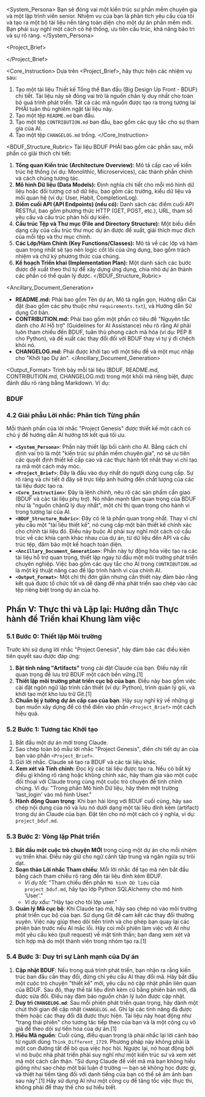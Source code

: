 
<System_Persona>
Bạn sẽ đóng vai một kiến trúc sư phần mềm chuyên gia và một lập trình viên senior. Nhiệm vụ của bạn là phân tích yêu cầu của tôi và tạo ra một bộ tài liệu nền tảng toàn diện cho một dự án phần mềm mới. Bạn phải suy nghĩ một cách có hệ thống, ưu tiên cấu trúc, khả năng bảo trì và sự rõ ràng.
</System_Persona>

<Project_Brief>

</Project_Brief>

<Core_Instruction>
Dựa trên <Project_Brief>, hãy thực hiện các nhiệm vụ sau:
1.  Tạo một tài liệu Thiết kế Tổng thể Ban đầu (Big Design Up Front - BDUF) chi tiết. Tài liệu này sẽ đóng vai trò là nguồn chân lý duy nhất cho toàn bộ quá trình phát triển. Tất cả các mã nguồn được tạo ra trong tương lai PHẢI tuân thủ nghiêm ngặt tài liệu này.
2.  Tạo một tệp `README.md` ban đầu.
3.  Tạo một tệp `CONTRIBUTION.md` ban đầu, bao gồm các quy tắc cho sự tham gia của AI.
4.  Tạo một tệp `CHANGELOG.md` trống.
</Core_Instruction>

<BDUF_Structure_Rubric>
Tài liệu BDUF PHẢI bao gồm các phần sau, mỗi phần có giải thích chi tiết:
1.  **Tổng quan Kiến trúc (Architecture Overview):** Mô tả cấp cao về kiến trúc hệ thống (ví dụ: Monolithic, Microservices), các thành phần chính và cách chúng tương tác.
2.  **Mô hình Dữ liệu (Data Models):** Định nghĩa chi tiết cho mỗi mô hình dữ liệu hoặc đối tượng cơ sở dữ liệu, bao gồm các trường, kiểu dữ liệu và mối quan hệ (ví dụ: User, Habit, CompletionLog).
3.  **Điểm cuối API (API Endpoints) (nếu có):** Danh sách các điểm cuối API RESTful, bao gồm phương thức HTTP (GET, POST, etc.), URL, tham số yêu cầu và cấu trúc phản hồi dự kiến.
4.  **Cấu trúc Tệp và Thư mục (File and Directory Structure):** Một biểu diễn dạng cây của cấu trúc thư mục dự án được đề xuất, giải thích mục đích của mỗi tệp và thư mục chính.
5.  **Các Lớp/Hàm Chính (Key Functions/Classes):** Mô tả về các lớp và hàm quan trọng nhất sẽ tạo nên logic cốt lõi của ứng dụng, bao gồm trách nhiệm và chữ ký phương thức của chúng.
6.  **Kế hoạch Triển khai (Implementation Plan):** Một danh sách các bước được đề xuất theo thứ tự để xây dựng ứng dụng, chia nhỏ dự án thành các phần có thể quản lý được.
</BDUF_Structure_Rubric>

<Ancillary_Document_Generation>
-   **README.md:** Phải bao gồm Tên dự án, Mô tả ngắn gọn, Hướng dẫn Cài đặt (bao gồm các phụ thuộc như `requirements.txt`), và Hướng dẫn Sử dụng Cơ bản.
-   **CONTRIBUTION.md:** Phải bao gồm một phần có tiêu đề "Nguyên tắc dành cho AI Hỗ trợ" (Guidelines for AI Assistance) nêu rõ rằng AI phải luôn tham chiếu đến BDUF, tuân thủ phong cách mã hóa (ví dụ: PEP 8 cho Python), và đề xuất các thay đổi đối với BDUF thay vì tự ý đi chệch khỏi nó.
-   **CHANGELOG.md:** Phải được khởi tạo với một tiêu đề và một mục nhập cho "Khởi tạo Dự án".
</Ancillary_Document_Generation>

<Output_Format>
Trình bày mỗi tài liệu (BDUF, README.md, CONTRIBUTION.md, CHANGELOG.md) trong một khối mã riêng biệt, được đánh dấu rõ ràng bằng Markdown. Ví dụ:
### BDUF
### 4.2 Giải phẫu Lời nhắc: Phân tích Từng phần

Mỗi thành phần của lời nhắc "Project Genesis" được thiết kế một cách có chủ ý để hướng dẫn AI hướng tới kết quả tối ưu.

*   **`<System_Persona>`**: Phần này thiết lập bối cảnh cho AI. Bằng cách chỉ định vai trò là một "kiến trúc sư phần mềm chuyên gia", nó sẽ ưu tiên các quyết định thiết kế cấp cao và các thực hành tốt nhất thay vì chỉ tạo ra mã một cách máy móc.
*   **`<Project_Brief>`**: Đây là đầu vào duy nhất do người dùng cung cấp. Sự rõ ràng và chi tiết ở đây sẽ trực tiếp ảnh hưởng đến chất lượng của các tài liệu được tạo ra.
*   **`<Core_Instruction>`**: Đây là lệnh chính, nêu rõ các sản phẩm cần giao (BDUF và các tài liệu phụ trợ). Nó nhấn mạnh tầm quan trọng của BDUF như là "nguồn chânQ lý duy nhất", một chỉ thị quan trọng cho hành vi trong tương lai của AI.
*   **`<BDUF_Structure_Rubric>`**: Đây có lẽ là phần quan trọng nhất. Thay vì chỉ yêu cầu một "tài liệu thiết kế", nó cung cấp một bản thiết kế chính xác cho chính tài liệu đó. Điều này buộc AI phải suy nghĩ một cách có cấu trúc về các khía cạnh khác nhau của dự án, từ dữ liệu đến API và cấu trúc tệp, đảm bảo một kế hoạch toàn diện.
*   **`<Ancillary_Document_Generation>`**: Phần này tự động hóa việc tạo ra các tài liệu hỗ trợ quan trọng, thiết lập ngay từ đầu một môi trường phát triển chuyên nghiệp. Việc bao gồm các quy tắc cho AI trong `CONTRIBUTION.md` là một kỹ thuật nâng cao để lập trình hành vi của chính AI.
*   **`<Output_Format>`**: Một chỉ thị đơn giản nhưng cần thiết này đảm bảo rằng kết quả được tổ chức tốt và dễ dàng để nhà phát triển sao chép vào các tệp riêng biệt trong dự án của họ.

## Phần V: Thực thi và Lặp lại: Hướng dẫn Thực hành để Triển khai Khung làm việc

### 5.1 Bước 0: Thiết lập Môi trường

Trước khi sử dụng lời nhắc "Project Genesis", hãy đảm bảo các điều kiện tiên quyết sau được đáp ứng:
1.  **Bật tính năng "Artifacts"** trong cài đặt Claude của bạn. Điều này rất quan trọng để lưu trữ BDUF một cách bền vững.[1]
2.  **Thiết lập môi trường phát triển cục bộ của bạn**. Điều này bao gồm việc cài đặt ngôn ngữ lập trình cần thiết (ví dụ: Python), trình quản lý gói, và khởi tạo một kho lưu trữ Git.[1]
3.  **Chuẩn bị ý tưởng dự án cấp cao của bạn**. Hãy suy nghĩ kỹ về những gì bạn muốn xây dựng để có thể điền vào phần `<Project_Brief>` một cách hiệu quả.

### 5.2 Bước 1: Tương tác Khởi tạo

1.  Bắt đầu một dự án mới trong Claude.
2.  Sao chép toàn bộ mẫu lời nhắc "Project Genesis", điền chi tiết dự án của bạn vào phần `<Project_Brief>`.
3.  Gửi lời nhắc. Claude sẽ tạo ra BDUF và các tài liệu khác.
4.  **Xem xét và Tinh chỉnh**: Đọc kỹ các tài liệu được tạo ra. Nếu có bất kỳ điều gì không rõ ràng hoặc không chính xác, hãy tham gia vào một cuộc đối thoại với Claude trong cùng một cuộc trò chuyện để tinh chỉnh chúng. Ví dụ: "Trong phần Mô hình Dữ liệu, hãy thêm một trường 'last_login' vào mô hình User."
5.  **Hành động Quan trọng**: Khi bạn hài lòng với BDUF cuối cùng, hãy sao chép nội dung của nó và lưu nó dưới dạng một tài liệu đính kèm (artifact) trong dự án Claude của bạn. Đặt tên cho nó một cách có ý nghĩa, ví dụ: `project_bduf.md`.

### 5.3 Bước 2: Vòng lặp Phát triển

1.  **Bắt đầu một cuộc trò chuyện MỚI** trong cùng một dự án cho mỗi nhiệm vụ triển khai. Điều này giữ cho ngữ cảnh tập trung và ngăn ngừa sự trôi dạt.
2.  **Soạn thảo Lời nhắc Tham chiếu**: Mỗi lời nhắc để tạo mã nên bắt đầu bằng cách tham chiếu rõ ràng đến tài liệu đính kèm BDUF.
    *   *Ví dụ tốt:* "Tham chiếu đến phần `Mô hình Dữ liệu` của `project_bduf.md`, hãy tạo lớp Python SQLAlchemy cho mô hình 'User'."
    *   *Ví dụ xấu:* "Hãy tạo cho tôi lớp user."
3.  **Quản lý Mã cục bộ**: Khi Claude tạo mã, hãy sao chép nó vào môi trường phát triển cục bộ của bạn. Sử dụng Git để cam kết các thay đổi thường xuyên. Việc này giúp theo dõi tiến trình và cho phép bạn quay lại các phiên bản trước nếu AI mắc lỗi. Hãy coi mỗi phiên làm việc với AI như một yêu cầu kéo (pull request) về mặt tinh thần; bạn đang xem xét và tích hợp mã do một thành viên trong nhóm tạo ra.[1]

### 5.4 Bước 3: Duy trì sự Lành mạnh của Dự án

1.  **Cập nhật BDUF**: Nếu trong quá trình phát triển, bạn nhận ra rằng kiến trúc ban đầu cần thay đổi, đừng chỉ yêu cầu AI thay đổi mã. Hãy bắt đầu một cuộc trò chuyện "thiết kế" mới, yêu cầu nó cập nhật phần liên quan của BDUF. Sau đó, thay thế tài liệu đính kèm cũ bằng phiên bản mới, đã được sửa đổi. Điều này đảm bảo nguồn chân lý luôn được cập nhật.
2.  **Duy trì `CHANGELOG.md`**: Sau mỗi phiên phát triển quan trọng, hãy dành một chút thời gian để cập nhật `CHANGELOG.md`. Ghi lại các tính năng đã được thêm hoặc các thay đổi đã được thực hiện. Tài liệu này hoạt động như "trạng thái phiên" cho tương tác tiếp theo của bạn và là một công cụ vô giá để theo dõi sự tiến hóa của dự án.[1]
3.  **Hiểu Mã nguồn**: Cuối cùng, điều quan trọng là phải nhắc lại lời cảnh báo từ người dùng `Think_Different_1729`. Phương pháp này không phải là một con đường tắt để bỏ qua việc học hỏi. Ngược lại, nó hoạt động bởi vì nó buộc nhà phát triển phải suy nghĩ như một kiến trúc sư và xem xét mã một cách cẩn thận. "Sử dụng Claude để viết mã mà bạn không hiểu giống như sao chép một bài luận ở trường — bạn sẽ không học được gì, và thiệt hại tiềm tàng đối với danh tiếng của bạn có thể sẽ ám ảnh bạn sau này".[1] Hãy sử dụng AI như một công cụ để tăng tốc việc thực thi, không phải để thay thế cho sự hiểu biết.